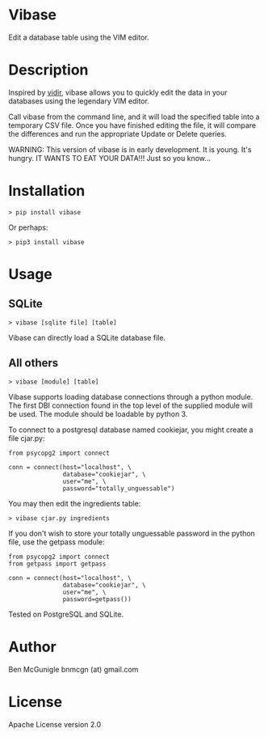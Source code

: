 # Vibase

Edit a database table using the VIM editor.

# Description

Inspired by [vidir](https://github.com/trapd00r/vidir), vibase allows you to quickly edit the data in your databases using the legendary VIM editor. 

Call vibase from the command line, and it will load the specified table into a temporary CSV file. Once you have finished editing the file, it will compare the differences and run the appropriate Update or Delete queries.

WARNING: This version of vibase is in early development. It is young. It's hungry. IT WANTS TO EAT YOUR DATA!!! Just so you know...

# Installation

    > pip install vibase

Or perhaps:

    > pip3 install vibase

# Usage

## SQLite

    > vibase [sqlite file] [table]

Vibase can directly load a SQLite database file.

## All others

    > vibase [module] [table]

Vibase supports loading database connections through a python module. The first DBI connection found in the top level of the supplied module will be used. The module should be loadable by python 3.

To connect to a postgresql database named cookiejar, you might create a file cjar.py:

    from psycopg2 import connect

    conn = connect(host="localhost", \
                   database="cookiejar", \
                   user="me", \
                   password="totally_unguessable")

You may then edit the ingredients table:

    > vibase cjar.py ingredients
    
If you don't wish to store your totally unguessable password in the python file, use the getpass module:

    from psycopg2 import connect
    from getpass import getpass

    conn = connect(host="localhost", \
                   database="cookiejar", \
                   user="me", \
                   password=getpass())

Tested on PostgreSQL and SQLite.

# Author

Ben McGunigle bnmcgn (at) gmail.com

# License

Apache License version 2.0
